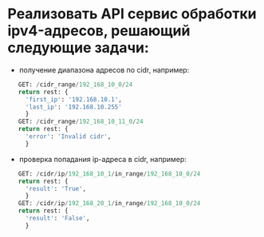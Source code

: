 Реализовать API сервис обработки ipv4-адресов, решающий следующие задачи:
========================================================================
 * получение диапазона адресов по cidr, например:
 ``` python
    GET: /cidr_range/192_168_10_0/24
    return rest: {
      'first_ip': '192.168.10.1',
      'last_ip': '192.168.10.255'
      }
    GET: /cidr_range/192_168_10_11_0/24 
    return rest: {
      'error': 'Invalid cidr',
      }
```
 * проверка попадания ip-адреса в cidr, например:
 ``` python
    GET: /cidr/ip/192_168_10_1/in_range/192_168_10_0/24 
    return rest: {
      'result': 'True',
      }
    GET: /cidr/ip/192_168_20_1/in_range/192_168_10_0/24 
    return rest: {
      'result': 'False',
      }
```
